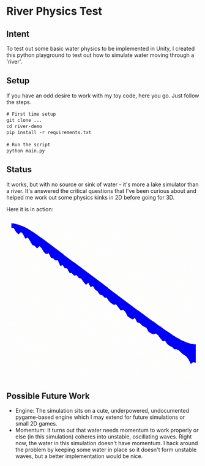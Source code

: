 # River Physics Test

## Intent
To test out some basic water physics to be implemented in Unity, I created this python playground to test out how to simulate water moving through a 'river'.

## Setup
If you have an odd desire to work with my toy code, here you go. Just follow the steps.

```
# First time setup
git clone ...
cd river-demo
pip install -r requirements.txt

# Run the script
python main.py
```

## Status
It works, but with no source or sink of water - it's more a lake simulator than a river. It's answered the critical questions that I've been curious about and helped me work out some physics kinks in 2D before going for 3D.

Here it is in action:

![River Demo in Action](https://github.com/ManickYoj/river-demo/blob/master/docs/iteration_02.gif?raw=true)

## Possible Future Work
- Engine: The simulation sits on a cute, underpowered, undocumented pygame-based engine which I may extend for future simulations or small 2D games.
- Momentum: It turns out that water needs momentum to work properly or else (in this simulation) coheres into unstable, oscillating waves. Right now, the water in this simulation doesn't have momentum. I hack around the problem by keeping some water in place so it doesn't form unstable waves, but a better implementation would be nice.
